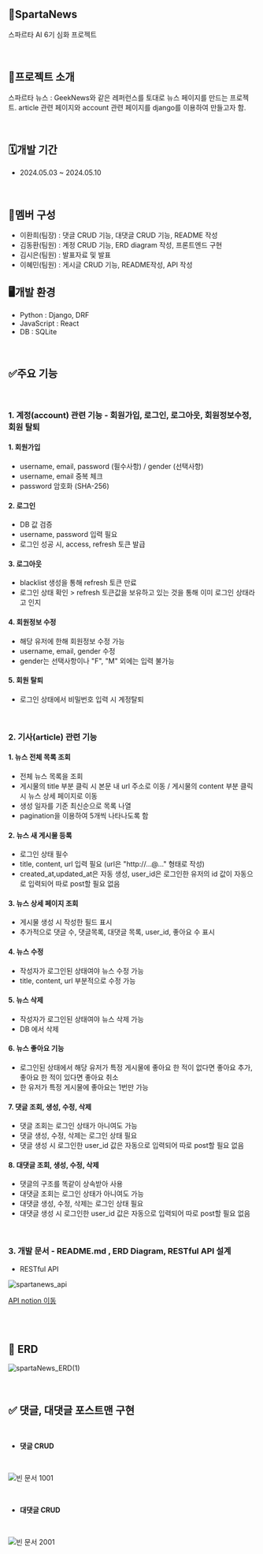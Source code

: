 ## 📰SpartaNews
스파르타 AI 6기 심화 프로젝트

<br/>

## 📝프로젝트 소개
스파르타 뉴스 : 
GeekNews와 같은 레퍼런스를 토대로 뉴스 페이지를 만드는 프로젝트. article 관련 페이지와 account 관련 페이지를 django를 이용하여 만들고자 함.

<br/>

## 🗓️개발 기간
- 2024.05.03 ~ 2024.05.10

<br/>

## 👥멤버 구성
- 이환희(팀장) : 댓글 CRUD 기능, 대댓글 CRUD 기능, README 작성
- 김동환(팀원) : 계정 CRUD 기능, ERD diagram 작성, 프론트엔드 구현
- 김시은(팀원) : 발표자료 및 발표
- 이혜민(팀원) : 게시글 CRUD 기능, README작성, API 작성

## 🖥️개발 환경
- Python : Django, DRF
- JavaScript : React
- DB : SQLite

<br/>

## ✅주요 기능

<br/>

### 1. 계정(account) 관련 기능 - 회원가입, 로그인, 로그아웃, 회원정보수정, 회원 탈퇴

#### 1. 회원가입
  - username, email, password (필수사항) / gender (선택사항)
  - username, email 중복 체크
  - password 암호화 (SHA-256)
#### 2. 로그인
  - DB 값 검증
  - username, password 입력 필요
  - 로그인 성공 시, access, refresh 토큰 발급
#### 3. 로그아웃
  - blacklist 생성을 통해 refresh 토큰 만료
  - 로그인 상태 확인 > refresh 토큰값을 보유하고 있는 것을 통해 이미 로그인 상태라고 인지
#### 4. 회원정보 수정
  - 해당 유저에 한해 회원정보 수정 가능
  - username, email, gender 수정
  - gender는 선택사항이나 "F", "M" 외에는 입력 불가능
#### 5. 회원 탈퇴
  - 로그인 상태에서 비밀번호 입력 시 계정탈퇴 
<br/>

### 2. 기사(article) 관련 기능

#### 1. 뉴스 전체 목록 조회
- 전체 뉴스 목록을 조회
- 게시물의 title 부분 클릭 시 본문 내 url 주소로 이동 / 게시물의 content 부분 클릭 시 뉴스 상세 페이지로 이동
- 생성 일자를 기준 최신순으로 목록 나열
- pagination을 이용하여 5개씩 나타나도록 함
#### 2. 뉴스 새 게시물 등록
- 로그인 상태 필수
- title, content, url 입력 필요 (url은 "http://...@..." 형태로 작성)
- created_at,updated_at은 자동 생성, user_id은 로그인한 유저의 id 값이 자동으로 입력되어 따로 post할 필요 없음
#### 3. 뉴스 상세 페이지 조회
- 게시물 생성 시 작성한 필드 표시
- 추가적으로 댓글 수, 댓글목록, 대댓글 목록, user_id, 좋아요 수 표시
#### 4. 뉴스 수정
- 작성자가 로그인된 상태여야 뉴스 수정 가능
- title, content, url 부분적으로 수정 가능
#### 5. 뉴스 삭제
- 작성자가 로그인된 상태여야 뉴스 삭제 가능
- DB 에서 삭제
#### 6. 뉴스 좋아요 기능
- 로그인된 상태에서 해당 유저가 특정 게시물에 좋아요 한 적이 없다면 좋아요 추가, 좋아요 한 적이 있다면 좋아요 취소
- 한 유저가 특정 게시물에 좋아요는 1번만 가능
#### 7. 댓글 조회, 생성, 수정, 삭제
- 댓글 조회는 로그인 상태가 아니여도 가능
- 댓글 생성, 수정, 삭제는 로그인 상태 필요
- 댓글 생성 시 로그인한 user_id 값은 자동으로 입력되어 따로 post할 필요 없음
#### 8. 대댓글 조회, 생성, 수정, 삭제
- 댓글의 구조를 똑같이 상속받아 사용
- 대댓글 조회는 로그인 상태가 아니여도 가능
- 대댓글 생성, 수정, 삭제는 로그인 상태 필요
- 대댓글 생성 시 로그인한 user_id 값은 자동으로 입력되어 따로 post할 필요 없음

<br/>

### 3. 개발 문서 - README.md , ERD Diagram, RESTful API 설계
-  RESTful API

![spartanews_api](https://github.com/1489ehdghks/spartaNews/assets/157605815/436f35d6-0266-492d-a617-f46887a79969)

[API notion 이동](https://www.notion.so/teamsparta/87bf62f0dad248a0962146b68ebbce7c?v=c8e06e5871e4496e9698ad2dc97c0bc7)

<br/>
<br/>


## 🚀 ERD

![spartaNews_ERD(1)](https://github.com/1489ehdghks/spartaNews/assets/157605815/a96dbc74-2f3e-4b7b-8940-88a8f52c2d8c)

<br/>

## ✅ 댓글, 대댓글 포스트맨 구현

<br/>

- **댓글 CRUD**

<br/>

![빈 문서 1001](https://github.com/1489ehdghks/spartaNews/assets/159985538/99167eff-1c81-4beb-b92f-bfd1892b5b24)

<br/>

- **대댓글 CRUD**

<br/>

![빈 문서 2001](https://github.com/1489ehdghks/spartaNews/assets/159985538/59d182a4-291b-4883-ab03-27e5365adf66)


